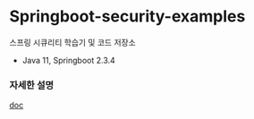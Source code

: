 # Springboot-security-examples
스프링 시큐리티 학습기 및 코드 저장소

+ Java 11, Springboot 2.3.4


### 자세한 설명
[doc](https://docs.google.com/document/d/1Q1ZH3GoEMZMD9Mww4wuOF4eet-f50zgs9YaVIJaYrqo/edit#)
